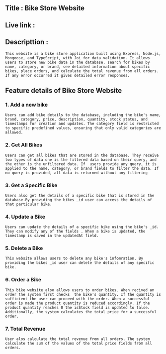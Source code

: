 ## Title : Bike Store Website
## Live link : 

## Descripttion :

    This website is a bike store application built using Express, Node.js, Mongoose, and TypeScript, with Joi for data validation. It allows users to store new bike data in the database, search for bikes by name, category, or brand, see detailed information about specific bikes, place orders, and calculate the total revenue from all orders. If any error occurred it gives detailed error responses.

## Feature details of Bike Store Website

### 1. Add a new bike

    Users can add bike details to the database, including the bike's name, brand, category, price, description, quantity, stock status, and timestamps for creation and updates. The category field is restricted to specific predefined values, ensuring that only valid categories are allowed.

### 2. Get All Bikes

    Users can get all bikes that are stored in the database. They receive two types of data one is the filtered data based on their query, and the other is the unfiltered data. If  users provide any query, it is applied to the name, category, or brand fields to filter the data. If no query is provided, all data is returned without any filtering

### 3. Get a Specific Bike

    Users also get the details of a specific bike that is stored in the database.By providing the bikes _id user can access the details of that particular bike.

### 4. Update a Bike

    Users can update the details of a specific bike using the bike's _id. They can modify any of the fields . When a bike is updated, the timestamp is saved in the updatedAt field.

### 5. Delete a Bike

    This website allows users to delete any bike's infomration. By providing the bikes _id user can delete the details of any specific bike.

### 6. Order a Bike

    This bike website also allows users to order bikes. When recived an order the system first checks  the bike's quantity. If the quantity is sufficient the user can proceed with the order. When a successful order is made the product quantity is reduced accordingly. If the product quantity reaches 0 the isStock field is updated to false. Additionally, the system calculates the total price for a successful order.

### 7. Total Revenue

    User alos calculate the total revenue from all orders. The system calculate the sum of the values of the total price fields from all orders.

